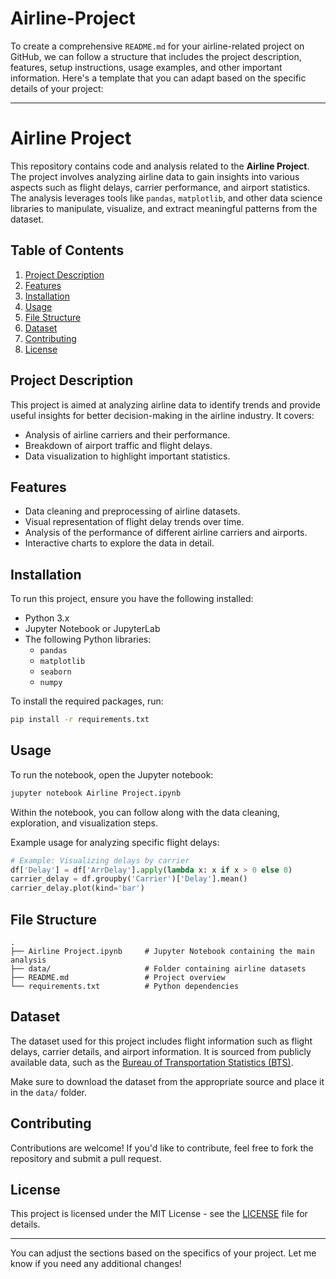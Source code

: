 # Airline-Project
To create a comprehensive `README.md` for your airline-related project on GitHub, we can follow a structure that includes the project description, features, setup instructions, usage examples, and other important information. Here's a template that you can adapt based on the specific details of your project:

---

# Airline Project

This repository contains code and analysis related to the **Airline Project**. The project involves analyzing airline data to gain insights into various aspects such as flight delays, carrier performance, and airport statistics. The analysis leverages tools like `pandas`, `matplotlib`, and other data science libraries to manipulate, visualize, and extract meaningful patterns from the dataset.

## Table of Contents
1. [Project Description](#project-description)
2. [Features](#features)
3. [Installation](#installation)
4. [Usage](#usage)
5. [File Structure](#file-structure)
6. [Dataset](#dataset)
7. [Contributing](#contributing)
8. [License](#license)

## Project Description

This project is aimed at analyzing airline data to identify trends and provide useful insights for better decision-making in the airline industry. It covers:
- Analysis of airline carriers and their performance.
- Breakdown of airport traffic and flight delays.
- Data visualization to highlight important statistics.
  
## Features

- Data cleaning and preprocessing of airline datasets.
- Visual representation of flight delay trends over time.
- Analysis of the performance of different airline carriers and airports.
- Interactive charts to explore the data in detail.

## Installation

To run this project, ensure you have the following installed:

- Python 3.x
- Jupyter Notebook or JupyterLab
- The following Python libraries:
  - `pandas`
  - `matplotlib`
  - `seaborn`
  - `numpy`

To install the required packages, run:

```bash
pip install -r requirements.txt
```

## Usage

To run the notebook, open the Jupyter notebook:

```bash
jupyter notebook Airline Project.ipynb
```

Within the notebook, you can follow along with the data cleaning, exploration, and visualization steps.

Example usage for analyzing specific flight delays:

```python
# Example: Visualizing delays by carrier
df['Delay'] = df['ArrDelay'].apply(lambda x: x if x > 0 else 0)
carrier_delay = df.groupby('Carrier')['Delay'].mean()
carrier_delay.plot(kind='bar')
```

## File Structure

```plaintext
.
├── Airline Project.ipynb     # Jupyter Notebook containing the main analysis
├── data/                     # Folder containing airline datasets
├── README.md                 # Project overview
└── requirements.txt          # Python dependencies
```

## Dataset

The dataset used for this project includes flight information such as flight delays, carrier details, and airport information. It is sourced from publicly available data, such as the [Bureau of Transportation Statistics (BTS)](https://www.transtats.bts.gov/).

Make sure to download the dataset from the appropriate source and place it in the `data/` folder.

## Contributing

Contributions are welcome! If you'd like to contribute, feel free to fork the repository and submit a pull request.

## License

This project is licensed under the MIT License - see the [LICENSE](LICENSE) file for details.

---

You can adjust the sections based on the specifics of your project. Let me know if you need any additional changes!
